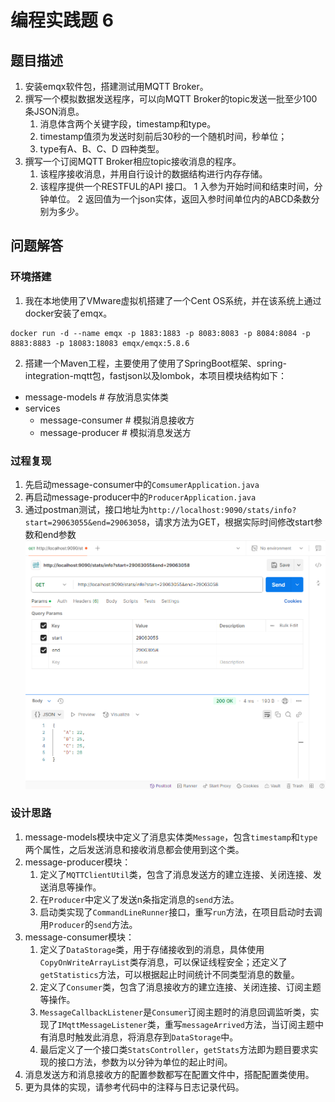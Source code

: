 # 编程实践题 6
## 题目描述
1. 安装emqx软件包，搭建测试用MQTT Broker。
2. 撰写一个模拟数据发送程序，可以向MQTT Broker的topic发送一批至少100条JSON消息。
   1. 消息体含两个关键字段，timestamp和type。
   2. timestamp值须为发送时刻前后30秒的一个随机时间，秒单位；
   3. type有A、B、C、D 四种类型。
3. 撰写一个订阅MQTT Broker相应topic接收消息的程序。
   1. 该程序接收消息，并用自行设计的数据结构进行内存存储。
   2. 该程序提供一个RESTFUL的API 接口。
   1 入参为开始时间和结束时间，分钟单位。
   2 返回值为一个json实体，返回入参时间单位内的ABCD条数分别为多少。

## 问题解答
### 环境搭建
1. 我在本地使用了VMware虚拟机搭建了一个Cent OS系统，并在该系统上通过docker安装了emqx。
```shell
docker run -d --name emqx -p 1883:1883 -p 8083:8083 -p 8084:8084 -p 8883:8883 -p 18083:18083 emqx/emqx:5.8.6
```
2. 搭建一个Maven工程，主要使用了使用了SpringBoot框架、spring-integration-mqtt包，fastjson以及lombok，本项目模块结构如下：
- message-models  # 存放消息实体类
- services
  - message-consumer  # 模拟消息接收方
  - message-producer  # 模拟消息发送方

### 过程复现
1. 先启动message-consumer中的`ComsumerApplication.java`
2. 再启动message-producer中的`ProducerApplication.java`
3. 通过postman测试，接口地址为`http://localhost:9090/stats/info?start=29063055&end=29063058`，请求方法为GET，根据实际时间修改start参数和end参数
<img src="./imgs/postman测试结果.png" width="500px"></img>

### 设计思路
1. message-models模块中定义了消息实体类`Message`，包含`timestamp`和`type`两个属性，之后发送消息和接收消息都会使用到这个类。
2. message-producer模块：
   1. 定义了`MQTTClientUtil`类，包含了消息发送方的建立连接、关闭连接、发送消息等操作。
   2. 在`Producer`中定义了发送n条指定消息的`send`方法。
   3. 启动类实现了`CommandLineRunner`接口，重写`run`方法，在项目启动时去调用`Producer`的`send`方法。
3. message-consumer模块：
   1. 定义了`DataStorage`类，用于存储接收到的消息，具体使用`CopyOnWriteArrayList`类存消息，可以保证线程安全；还定义了`getStatistics`方法，可以根据起止时间统计不同类型消息的数量。
   2. 定义了`Consumer`类，包含了消息接收方的建立连接、关闭连接、订阅主题等操作。
   3. `MessageCallbackListener`是`Consumer`订阅主题时的消息回调监听类，实现了`IMqttMessageListener`类，重写`messageArrived`方法，当订阅主题中有消息时触发此消息，将消息存到`DataStorage`中。
   4. 最后定义了一个接口类`StatsController`，`getStats`方法即为题目要求实现的接口方法，参数为以分钟为单位的起止时间。
4. 消息发送方和消息接收方的配置参数都写在配置文件中，搭配配置类使用。
5. 更为具体的实现，请参考代码中的注释与日志记录代码。


  
